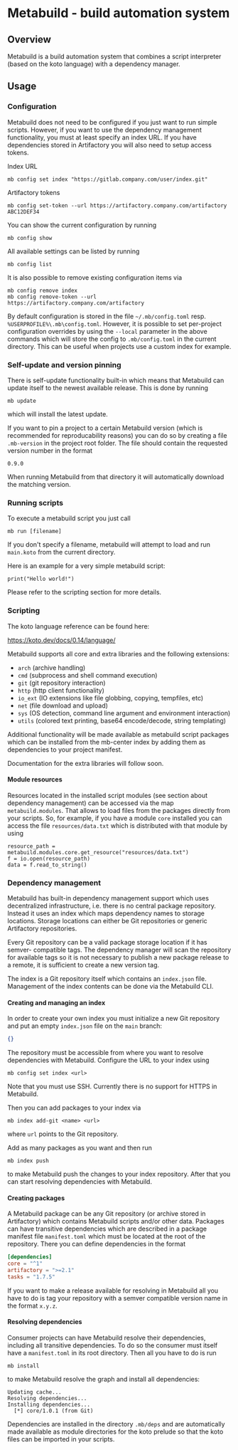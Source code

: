 # Metabuild - build automation system

## Overview

Metabuild is a build automation system that combines a script interpreter (based
on the koto language) with a dependency manager.

## Usage

### Configuration

Metabuild does not need to be configured if you just want to run simple scripts.
However, if you want to use the dependency management functionality, you must at
least specify an index URL. If you have dependencies stored in Artifactory you
will also need to setup access tokens.

Index URL
```shell
mb config set index "https://gitlab.company.com/user/index.git"
```

Artifactory tokens
```shell
mb config set-token --url https://artifactory.company.com/artifactory ABC12DEF34
```

You can show the current configuration by running
```shell
mb config show
```

All available settings can be listed by running
```shell
mb config list
```

It is also possible to remove existing configuration items via
```shell
mb config remove index
mb config remove-token --url https://artifactory.company.com/artifactory
```

By default configuration is stored in the file `~/.mb/config.toml` resp.
`%USERPROFILE%\.mb\config.toml`. However, it is possible to set per-project
configuration overrides by using the `--local` parameter in the above commands
which will store the config to `.mb/config.toml` in the current directory. This
can be useful when projects use a custom index for example.

### Self-update and version pinning

There is self-update functionality built-in which means that Metabuild can
update itself to the newest available release. This is done by running

```shell
mb update
```

which will install the latest update.

If you want to pin a project to a certain Metabuild version (which is
recommended for reproducability reasons) you can do so by creating a file
`.mb-version` in the project root folder. The file should contain the requested
version number in the format

```
0.9.0
```

When running Metabuild from that directory it will automatically download the
matching version.

### Running scripts

To execute a metabuild script you just call

```shell
mb run [filename]
```

If you don't specify a filename, metabuild will attempt to load and run
`main.koto` from the current directory.

Here is an example for a very simple metabuild script:

```
print("Hello world!")
```

Please refer to the scripting section for more details.

### Scripting

The koto language reference can be found here:

https://koto.dev/docs/0.14/language/

Metabuild supports all core and extra libraries and the following extensions:

- `arch` (archive handling)
- `cmd` (subprocess and shell command execution)
- `git` (git repository interaction)
- `http` (http client functionality)
- `io_ext` (IO extensions like file globbing, copying, tempfiles, etc)
- `net` (file download and upload)
- `sys` (OS detection, command line argument and environment interaction)
- `utils` (colored text printing, base64 encode/decode, string templating)

Additional functionality will be made available as metabuild script packages
which can be installed from the mb-center index by adding them as dependencies
to your project manifest.

Documentation for the extra libraries will follow soon.

#### Module resources

Resources located in the installed script modules (see section about dependency
management) can be accessed via the map `metabuild.modules`. That allows to load
files from the packages directly from your scripts. So, for example, if you have
a module `core` installed you can access the file `resources/data.txt` which is
distributed with that module by using

```
resource_path = metabuild.modules.core.get_resource("resources/data.txt")
f = io.open(resource_path)
data = f.read_to_string()
```

### Dependency management

Metabuild has built-in dependency management support which uses decentralized
infrastructure, i.e. there is no central package repository. Instead it uses an
index which maps dependency names to storage locations. Storage locations can
either be Git repositories or generic Artifactory repositories.

Every Git repository can be a valid package storage location if it has semver-
compatible tags. The dependency manager will scan the repository for available
tags so it is not necessary to publish a new package release to a remote, it is
sufficient to create a new version tag.

The index is a Git repository itself which contains an `index.json` file.
Management of the index contents can be done via the Metabuild CLI.

#### Creating and managing an index

In order to create your own index you must initialize a new Git repository and
put an empty `index.json` file on the `main` branch:

```json
{}
```

The repository must be accessible from where you want to resolve dependencies
with Metabuild. Configure the URL to your index using

```shell
mb config set index <url>
```

Note that you must use SSH. Currently there is no support for HTTPS in Metabuild.

Then you can add packages to your index via

```shell
mb index add-git <name> <url>
```

where `url` points to the Git repository.

Add as many packages as you want and then run

```shell
mb index push
```

to make Metabuild push the changes to your index repository. After that you can
start resolving dependencies with Metabuild.

#### Creating packages

A Metabuild package can be any Git repository (or archive stored in Artifactory)
which contains Metabuild scripts and/or other data. Packages can have transitive
dependencies which are described in a package manifest file `manifest.toml`
which must be located at the root of the repository. There you can define
dependencies in the format


```toml
[dependencies]
core = "^1"
artifactory = ">=2.1"
tasks = "1.7.5"
```

If you want to make a release available for resolving in Metabuild all you have
to do is tag your repository with a semver compatible version name in the format
`x.y.z`.

#### Resolving dependencies

Consumer projects can have Metabuild resolve their dependencies, including all
transitive dependencies. To do so the consumer must itself have a `manifest.toml`
in its root directory. Then all you have to do is run

```shell
mb install
```

to make Metabuild resolve the graph and install all dependencies:

```
Updating cache...
Resolving dependencies...
Installing dependencies...
  [*] core/1.0.1 (from Git)
```

Dependencies are installed in the directory `.mb/deps` and are automatically
made available as module directories for the koto prelude so that the koto files
can be imported in your scripts.